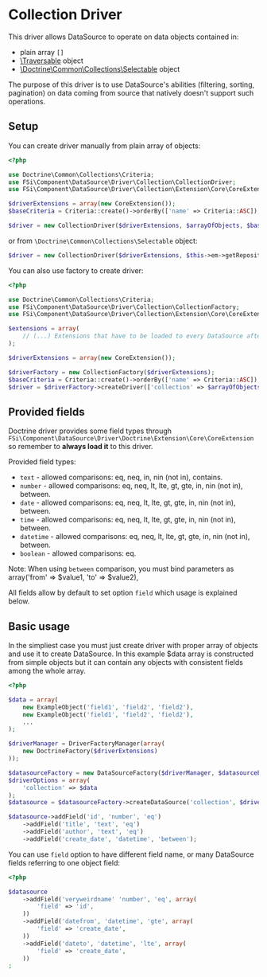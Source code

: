 # Collection Driver #

This driver allows DataSource to operate on data objects contained in:
* plain array `[]`
* [\Traversable](http://php.net/manual/en/class.traversable.php) object
* [\Doctrine\Common\Collections\Selectable](https://github.com/doctrine/collections/blob/ab12b39de988ee3d80bf2d5f16b1161ee5fb2529/lib/Doctrine/Common/Collections/Selectable.php) object

The purpose of this driver is to use DataSource's abilities (filtering, sorting, pagination) on data coming
from source that natively doesn't support such operations.

## Setup ##

You can create driver manually from plain array of objects:

```php
<?php

use Doctrine\Common\Collections\Criteria;
use FSi\Component\DataSource\Driver\Collection\CollectionDriver;
use FSi\Component\DataSource\Driver\Collection\Extension\Core\CoreExtension;

$driverExtensions = array(new CoreExtension());
$baseCriteria = Criteria::create()->orderBy(['name' => Criteria::ASC]);

$driver = new CollectionDriver($driverExtensions, $arrayOfObjects, $baseCriteria);
```

or from `\Doctrine\Common\Collections\Selectable` object:

```php
$driver = new CollectionDriver($driverExtensions, $this->em->getRepository(News::class), $baseCriteria);
```

You can also use factory to create driver:

```php
<?php

use Doctrine\Common\Collections\Criteria;
use FSi\Component\DataSource\Driver\Collection\CollectionFactory;
use FSi\Component\DataSource\Driver\Collection\Extension\Core\CoreExtension;

$extensions = array(
    // (...) Extensions that have to be loaded to every DataSource after creation.
);

$driverExtensions = array(new CoreExtension());

$driverFactory = new CollectionFactory($driverExtensions);
$baseCriteria = Criteria::create()->orderBy(['name' => Criteria::ASC]);
$driver = $driverFactory->createDriver(['collection' => $arrayOfObjects, 'criteria' => $baseCriteria]); // All drivers created this way will have same set of $driverExtensions loaded.

```

## Provided fields ##

Doctrine driver provides some field types through ``FSi\Component\DataSource\Driver\Doctrine\Extension\Core\CoreExtension``
so remember to **always load it** to this driver.

Provided field types:

* ``text`` - allowed comparisons: eq, neq, in, nin (not in), contains.
* ``number`` - allowed comparisons: eq, neq, lt, lte, gt, gte, in, nin (not in), between.
* ``date`` - allowed comparisons: eq, neq, lt, lte, gt, gte, in, nin (not in), between.
* ``time`` - allowed comparisons: eq, neq, lt, lte, gt, gte, in, nin (not in), between.
* ``datetime`` - allowed comparisons: eq, neq, lt, lte, gt, gte, in, nin (not in), between.
* ``boolean`` - allowed comparisons: eq.

Note: When using ``between`` comparison, you must bind parameters as array('from' => $value1, 'to' => $value2),

All fields allow by default to set option ``field`` which usage is explained below.

## Basic usage ##

In the simpliest case you must just create driver with proper array of objects and use it to create DataSource. In this example
$data array is constructed from simple objects but it can contain any objects with consistent fields among the whole array.

```php
<?php

$data = array(
    new ExampleObject('field1', 'field2', 'field2'),
    new ExampleObject('field1', 'field2', 'field2'),
    ...
);

$driverManager = DriverFactoryManager(array(
    new DoctrineFactory($driverExtensions)
));

$datasourceFactory = new DataSourceFactory($driverManager, $datasourceExtensions);
$driverOptions = array(
    'collection' => $data
);
$datasource = $datasourceFactory->createDataSource('collection', $driverOptions, 'datasource_name');

$datasource->addField('id', 'number', 'eq')
    ->addField('title', 'text', 'eq')
    ->addField('author', 'text', 'eq')
    ->addField('create_date', 'datetime', 'between');
```

You can use ``field`` option to have different field name, or many DataSource fields referring to one object field:

```php
<?php

$datasource
    ->addField('veryweirdname' 'number', 'eq', array(
        'field' => 'id',
    ))
    ->addField('datefrom', 'datetime', 'gte', array(
        'field' => 'create_date',
    ))
    ->addField('dateto', 'datetime', 'lte', array(
        'field' => 'create_date',
    ))
;
```
